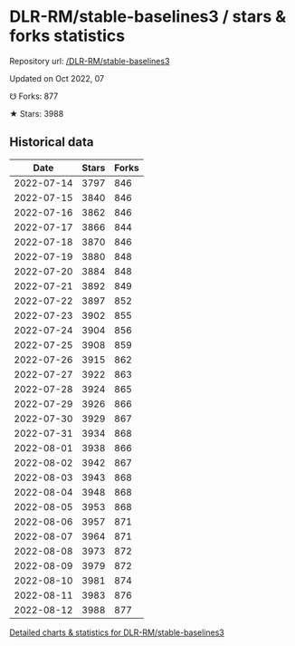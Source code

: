 # DLR-RM/stable-baselines3 / stars & forks statistics

Repository url: [/DLR-RM/stable-baselines3](https://github.com/DLR-RM/stable-baselines3)

Updated on Oct 2022, 07

☋ Forks: 877

★ Stars: 3988

## Historical data
| Date | Stars | Forks |
|------|-------|-------|
| 2022-07-14 | 3797 | 846 | 
| 2022-07-15 | 3840 | 846 | 
| 2022-07-16 | 3862 | 846 | 
| 2022-07-17 | 3866 | 844 | 
| 2022-07-18 | 3870 | 846 | 
| 2022-07-19 | 3880 | 848 | 
| 2022-07-20 | 3884 | 848 | 
| 2022-07-21 | 3892 | 849 | 
| 2022-07-22 | 3897 | 852 | 
| 2022-07-23 | 3902 | 855 | 
| 2022-07-24 | 3904 | 856 | 
| 2022-07-25 | 3908 | 859 | 
| 2022-07-26 | 3915 | 862 | 
| 2022-07-27 | 3922 | 863 | 
| 2022-07-28 | 3924 | 865 | 
| 2022-07-29 | 3926 | 866 | 
| 2022-07-30 | 3929 | 867 | 
| 2022-07-31 | 3934 | 868 | 
| 2022-08-01 | 3938 | 866 | 
| 2022-08-02 | 3942 | 867 | 
| 2022-08-03 | 3943 | 868 | 
| 2022-08-04 | 3948 | 868 | 
| 2022-08-05 | 3953 | 868 | 
| 2022-08-06 | 3957 | 871 | 
| 2022-08-07 | 3964 | 871 | 
| 2022-08-08 | 3973 | 872 | 
| 2022-08-09 | 3979 | 872 | 
| 2022-08-10 | 3981 | 874 | 
| 2022-08-11 | 3983 | 876 | 
| 2022-08-12 | 3988 | 877 | 


[Detailed charts & statistics for DLR-RM/stable-baselines3](https://reviewgithub.com/rep/DLR-RM/stable-baselines3)
